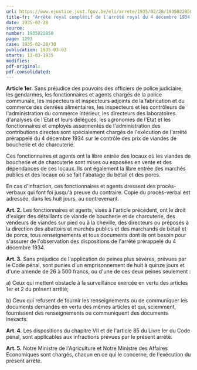 ```yaml
---
url: https://www.ejustice.just.fgov.be/eli/arrete/1935/02/28/1935022850/justel
title-fr: "Arrêté royal complétif de l'arrêté royal du 4 décembre 1934 sur le contrôle des prix des viandes de boucherie et de charcuterie."
date: 1935-02-28
source:
number: 1935022850
page: 1293
case: 1935-02-28/30
publication: 1935-03-03
starts: 13-03-1935
modifies:
pdf-original:
pdf-consolidated:
---
```


**Article 1er.** Sans préjudice des pouvoirs des officiers de police judiciaire, les gendarmes, les fonctionnaires et agents chargés de la police communale, les inspecteurs et inspecteurs adjoints de la fabrication et du commerce des denrées alimentaires, les inspecteurs et les contrôleurs de l'administration du commerce intérieur, les directeurs des laboratoires d'analyses de l'Etat et leurs délégués, les agronomes de l'Etat et les fonctionnaires et employés assermentés de l'administration des contributions directes sont spécialement chargés de l'exécution de l'arrêté prérappelé du 4 décembre 1934 sur le contrôle des prix de viandes de boucherie et de charcuterie.

Ces fonctionnaires et agents ont la libre entrée des locaux où les viandes de boucherie et de charcuterie sont mises ou exposées en vente et des dépendances de ces locaux. Ils ont également la libre entrée des marchés publics et des locaux où se fait l'abatage du bétail et des porcs.

En cas d'infraction, ces fonctionnaires et agents dressent des procès-verbaux qui font foi jusqu'à preuve du contraire. Copie du procès-verbal est adressée, dans les huit jours, au contrevenant.

**Art. 2.** Les fonctionnaires et agents, visés à l'article précédent, ont le droit d'exiger des détaillants de viande de boucherie et de charcuterie, des vendeurs de viandes sur pied ou à la cheville, des directeurs ou préposés à la direction des abattoirs et marchés publics et des marchands de bétail et de porcs, tous renseignements et tous documents dont ils ont besoin pour s'assurer de l'observation des dispositions de l'arrêté prérappelé du 4 décembre 1934.

**Art. 3.** Sans préjudice de l'application de peines plus sévères, prévues par le Code pénal, sont punies d'un emprisonnement de huit à quinze jours et d'une amende de 26 à 500 francs, ou d'une de ces deux peines seulement :

   a) Ceux qui mettent obstacle à la surveillance exercée en vertu des articles 1er et 2 du présent arrêté;

   b) Ceux qui refusent de fournir les renseignements ou de communiquer les documents demandés en vertu des mêmes articles et qui, sciemment, fournissent des renseignements ou communiquent des documents inexacts.

**Art. 4.** Les dispositions du chapitre VII et de l'article 85 du Livre Ier du Code pénal, sont applicables aux infractions prévues par le présent arrêté.

**Art. 5.** Notre Ministre de l'Agriculture et Notre Ministre des Affaires Economiques sont chargés, chacun en ce qui le concerne, de l'exécution du présent arrêté.
